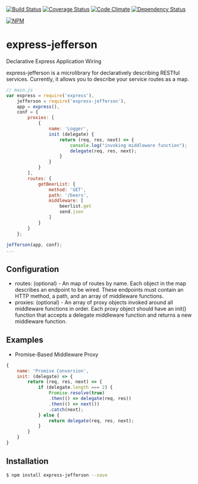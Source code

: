 [![Build Status](https://travis-ci.org/atsid/express-jefferson.svg?branch=master)](https://travis-ci.org/atsid/express-jefferson)
[![Coverage Status](https://coveralls.io/repos/atsid/express-jefferson/badge.svg)](https://coveralls.io/r/atsid/express-jefferson)
[![Code Climate](https://codeclimate.com/github/atsid/express-jefferson/badges/gpa.svg)](https://codeclimate.com/github/atsid/express-jefferson)
[![Dependency Status](https://david-dm.org/atsid/express-jefferson.svg)](https://david-dm.org/atsid/express-jefferson)

[![NPM](https://nodei.co/npm/express-jefferson.png)](https://nodei.co/npm/express-jefferson/)

# express-jefferson
Declarative Express Application Wiring

express-jefferson is a microlibrary for declaratively describing RESTful services. Currently, it allows you to describe your service routes as a map.

```js
// main.js
var express = require('express'),
    jefferson = require('express-jefferson'),
    app = express(),    
    conf = {
        proxies: [
            {
                name: 'Logger',
                init (delegate) {
                    return (req, res, next) => {
                        console.log("invoking middleware function");
                        delegate(req, res, next);
                    }
                }
            }
        ],
        routes: {
            getBeerList: {
                method: 'GET',
                path: '/beers',
                middleware: [
                    beerlist.get
                    send.json
                ]
            }
        }
    };
    
jefferson(app, conf);
...
```

## Configuration
* routes: (optional) - An map of routes by name. Each object in the map describes an endpoint to be wired. These endpoints must contain an HTTP method, a path, and an array of middleware functions.
* proxies: (optional) - An array of proxy objects invoked around all middleware functions in order. Each proxy object should have an init() function that accepts a delegate middleware function and returns a new middleware function.

## Examples
* Promise-Based Middleware Proxy
```js
{
    name: 'Promise Conversion',
    init: (delegate) => {
        return (req, res, next) => {
            if (delegate.length === 2) {
                Promise.resolve(true)
                .then(() => delegate(req, res))
                .then(() => next())
                .catch(next);
            } else {
                return delegate(req, res, next);
            }
        }
    }
}
```
## Installation

```bash
$ npm install express-jefferson --save
```
